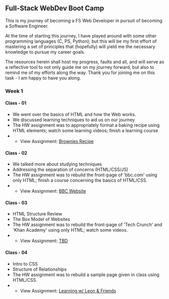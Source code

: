 ## Full-Stack WebDev Boot Camp
This is my journey of becoming a FS Web Developer in pursuit of becoming a Software Engineer.

At the time of starting this journey, I have played around with some other programming languages (C, PS, Python); but this will be my first effort of mastering a set of principles that (hopefully) will yield me the necessary knowledge to pursue my career goals.

The resources herein shall host my progress, faults and all, and will serve as a reflective tool to not only guide me on my journey forward, but also to remind me of my efforts along the way. Thank you for joining me on this task - I am happy to have you along.

### Week 1

#### Class - 01
* We went over the basics of HTML and how the Web works.
* We discussed learning techniques to aid us on our journey
* The HW assignment was to appropriately format a baking recipe using HTML elements; watch some learning videos; finish a learning course
* * View Assignment: <a href="https://need4swede.github.io/100Dev/Classes/Class-01/brownies.html" target="_blank">Brownies Recipe</a>

#### Class - 02
* We talked more about studying techniques
* Addressing the separation of concerns (HTML/CSS/JS)
* The HW assignment was to rebuild the front-page of 'bbc.com' using only HTML; finish a course concerning the basics of HTML/CSS.
* * View Assignment: <a href="https://need4swede.github.io/100Dev/Classes/Class-02/bbc.html" target="_blank">BBC Website</a>

#### Class - 03
* HTML Structure Review
* The Box Model of Websites
* The HW assignment was to rebuild the front-page of 'Tech Crunch' and 'Khan Academy' using only HTML; watch some videos.
* * View Assignment: <a href="#" target="_blank">TBD</a>

#### Class - 04
* Intro to CSS
* Structure of Relationships
* The HW assignment was to rebuild a sample page given in class using HTML/CSS.
* * View Assignment: <a href="https://need4swede.github.io/100Dev/Classes/Class-04/index.html" target="_blank">Learning w/ Leon &amp; Friends</a>
